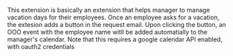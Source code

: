 This extension is basically an extension that helps manager to manage vacation days for their employees. Once an employee asks for a vacation, the extesion adds a button in the request email. Upon clicking the button, an OOO event with the employee name witll be added automatially to the manager's calendar. 
Note that this requires a google calendar API enabled, with oauth2 credentials